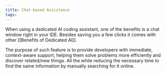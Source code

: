 ```yaml
---
title: Chat-based Assistance
tags:
---
```

When using a dedicated AI coding assistant, one of the benefits is a chat window right in your IDE. Besides saving you a few clicks it comes with other [[Benefits of Dedicated AI]].

The purpose of such feature is to provide developers with immediate, context-aware support, helping them solve problems more efficiently and discover related/new things.
All the while reducing the necessary time to find the same information by manually searching for it online.